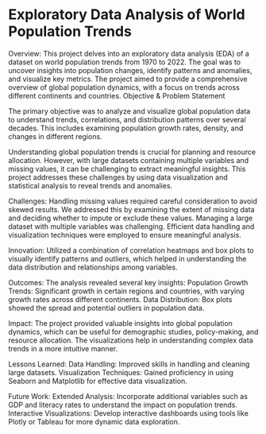 # Exploratory Data Analysis of World Population Trends

Overview:
This project delves into an exploratory data analysis (EDA) of a dataset on world population trends from 1970 to 2022. The goal was to uncover insights into population changes, identify patterns and anomalies, and visualize key metrics. The project aimed to provide a comprehensive overview of global population dynamics, with a focus on trends across different continents and countries.
Objective & Problem Statement

The primary objective was to analyze and visualize global population data to understand trends, correlations, and distribution patterns over several decades. This includes examining population growth rates, density, and changes in different regions.

Understanding global population trends is crucial for planning and resource allocation. However, with large datasets containing multiple variables and missing values, it can be challenging to extract meaningful insights. This project addresses these challenges by using data visualization and statistical analysis to reveal trends and anomalies.

Challenges:
Handling missing values required careful consideration to avoid skewed results. We addressed this by examining the extent of missing data and deciding whether to impute or exclude these values.
Managing a large dataset with multiple variables was challenging. Efficient data handling and visualization techniques were employed to ensure meaningful analysis.

Innovation:
Utilized a combination of correlation heatmaps and box plots to visually identify patterns and outliers, which helped in understanding the data distribution and relationships among variables.

Outcomes:
The analysis revealed several key insights:
Population Growth Trends: Significant growth in certain regions and countries, with varying growth rates across different continents.
Data Distribution: Box plots showed the spread and potential outliers in population data.

Impact:
The project provided valuable insights into global population dynamics, which can be useful for demographic studies, policy-making, and resource allocation. The visualizations help in understanding complex data trends in a more intuitive manner.

Lessons Learned:
Data Handling: Improved skills in handling and cleaning large datasets.
Visualization Techniques: Gained proficiency in using Seaborn and Matplotlib for effective data visualization.

Future Work:
Extended Analysis: Incorporate additional variables such as GDP and literacy rates to understand the impact on population trends.
Interactive Visualizations: Develop interactive dashboards using tools like Plotly or Tableau for more dynamic data exploration.



